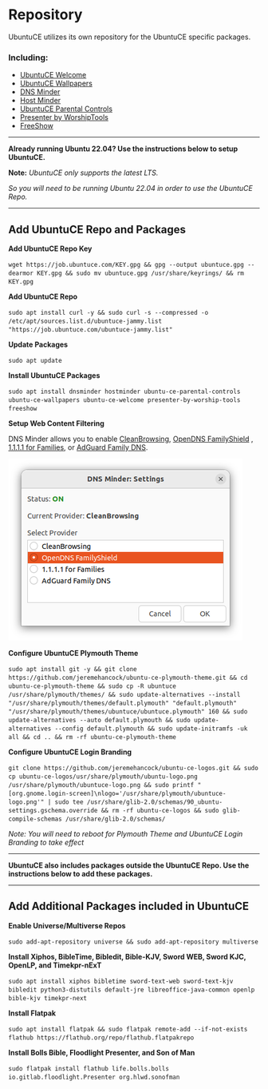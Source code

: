 # Repository

UbuntuCE utilizes its own repository for the UbuntuCE specific packages.

### Including:
- [UbuntuCE Welcome](https://github.com/jeremehancock/ubuntu-ce-welcome#readme)
- [UbuntuCE Wallpapers](https://github.com/jeremehancock/ubuntu-ce-wallpapers#readme)
- [DNS Minder](https://github.com/jeremehancock/dnsminder#readme)
- [Host Minder](https://github.com/jeremehancock/hostminder#readme)
- [UbuntuCE Parental Controls](https://github.com/jeremehancock/ubuntu-ce-parental-controls#readme)
- [Presenter by WorshipTools](https://github.com/jeremehancock/presenter-by-worship-tools#readme)
- [FreeShow](https://freeshow.app)

--- 

**Already running Ubuntu 22.04? Use the instructions below to setup UbuntuCE.**

**Note:** *UbuntuCE only supports the latest LTS.* 

*So you will need to be running Ubuntu 22.04 in order to use the UbuntuCE Repo.*

---

## Add UbuntuCE Repo and Packages

**Add UbuntuCE Repo Key**

`wget https://job.ubuntuce.com/KEY.gpg && gpg --output ubuntuce.gpg --dearmor KEY.gpg && sudo mv ubuntuce.gpg /usr/share/keyrings/ && rm KEY.gpg`

**Add UbuntuCE Repo**

`sudo apt install curl -y && sudo curl -s --compressed -o /etc/apt/sources.list.d/ubuntuce-jammy.list "https://job.ubuntuce.com/ubuntuce-jammy.list"`

**Update Packages**

`sudo apt update`

**Install UbuntuCE Packages**

`sudo apt install dnsminder hostminder ubuntu-ce-parental-controls ubuntu-ce-wallpapers ubuntu-ce-welcome presenter-by-worship-tools freeshow`

**Setup Web Content Filtering**

DNS Minder allows you to enable [CleanBrowsing](https://cleanbrowsing.org/), [OpenDNS FamilyShield](https://www.opendns.com/setupguide/#familyshield) , [1.1.1.1 for Families](https://blog.cloudflare.com/introducing-1-1-1-1-for-families/), or [AdGuard Family DNS](https://adguard-dns.io/en/public-dns.html).

![DNS Minder](https://raw.githubusercontent.com/jeremehancock/docs.ubuntuce.com-content/main/pages/assets/images/dnsminder-job.png)

**Configure UbuntuCE Plymouth Theme**

`sudo apt install git -y && git clone https://github.com/jeremehancock/ubuntu-ce-plymouth-theme.git && cd ubuntu-ce-plymouth-theme && sudo cp -R ubuntuce /usr/share/plymouth/themes/ && sudo update-alternatives --install "/usr/share/plymouth/themes/default.plymouth" "default.plymouth" "/usr/share/plymouth/themes/ubuntuce/ubuntuce.plymouth" 160 && sudo update-alternatives --auto default.plymouth && sudo update-alternatives --config default.plymouth && sudo update-initramfs -uk all && cd .. && rm -rf ubuntu-ce-plymouth-theme`

**Configure UbuntuCE Login Branding**

`git clone https://github.com/jeremehancock/ubuntu-ce-logos.git && sudo cp ubuntu-ce-logos/usr/share/plymouth/ubuntu-logo.png /usr/share/plymouth/ubuntuce-logo.png && sudo printf "[org.gnome.login-screen]\nlogo='/usr/share/plymouth/ubuntuce-logo.png'" | sudo tee /usr/share/glib-2.0/schemas/90_ubuntu-settings.gschema.override && rm -rf ubuntu-ce-logos && sudo glib-compile-schemas /usr/share/glib-2.0/schemas/`

*Note: You will need to reboot for Plymouth Theme and UbuntuCE Login Branding to take effect*

---

**UbuntuCE also includes packages outside the UbuntuCE Repo. Use the instructions below to add these packages.**

---

## Add Additional Packages included in UbuntuCE

**Enable Universe/Multiverse Repos**

`sudo add-apt-repository universe && sudo add-apt-repository multiverse`

**Install Xiphos, BibleTime, Bibledit, Bible-KJV, Sword WEB, Sword KJC, OpenLP, and Timekpr-nExT**

`sudo apt install xiphos bibletime sword-text-web sword-text-kjv bibledit python3-distutils default-jre libreoffice-java-common openlp bible-kjv timekpr-next`

**Install Flatpak**

`sudo apt install flatpak && sudo flatpak remote-add --if-not-exists flathub https://flathub.org/repo/flathub.flatpakrepo`

**Install Bolls Bible, Floodlight Presenter, and Son of Man**

`sudo flatpak install flathub life.bolls.bolls io.gitlab.floodlight.Presenter org.hlwd.sonofman`